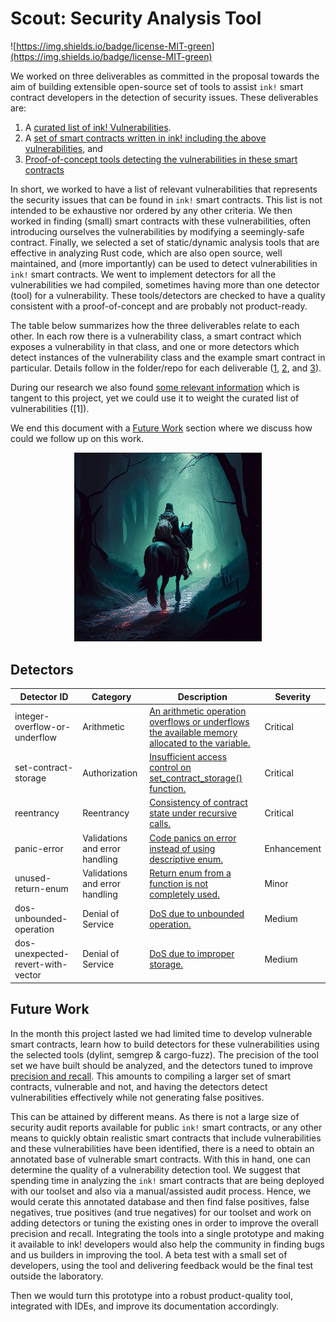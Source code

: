 # Scout: Security Analysis Tool

![https://img.shields.io/badge/license-MIT-green](https://img.shields.io/badge/license-MIT-green)

We worked on three deliverables as committed in the proposal towards the aim of
building extensible open-source set of tools to assist `ink!` smart contract
developers in the detection of security issues. These deliverables are:
1. A [curated list of ink! Vulnerabilities](./curated-list-of-vulnerabilities/README.md).
2. A [set of smart contracts written in ink! including the above vulnerabilities](./vulnerabilities/README.md), 
and
3. [Proof-of-concept tools detecting the vulnerabilities in these smart contracts](./detectors/README.md)

In short, we worked to have a list of relevant vulnerabilities that represents
the security issues that can be found in `ink!` smart contracts. This list is
not intended to be exhaustive nor ordered by any other criteria. 
We then worked in finding (small) smart contracts with these vulnerabilities, 
often introducing ourselves the vulnerabilities by modifying a seemingly-safe 
contract. 
Finally, we selected a set of static/dynamic analysis tools that are effective 
in analyzing Rust code, which are also open source, well maintained, and (more
importantly) can be used to detect vulnerabilities in `ink!` smart contracts.
We went to implement detectors for all the vulnerabilities we had compiled,
sometimes having more than one detector (tool) for a vulnerability. These 
tools/detectors are checked to have a quality consistent with a 
proof-of-concept and are probably not product-ready.

The table below summarizes how the three deliverables relate to each other.
In each row there is a vulnerability class, a smart contract which exposes a
vulnerability in that class, and one or more detectors which detect instances
of the vulnerability class and the example smart contract in particular. 
Details follow in the folder/repo for each deliverable 
([1](./curated-list-of-vulnerabilities/README.md),
[2](./vulnerabilities/README.md), and [3](./detectors/README.md)).

During our research we also found 
[some relevant information](./curated-list-of-vulnerabilities/additional-information.md) which is tangent
to this project, yet we could use it to weight the curated list of 
vulnerabilities ([1]).

We end this document with a [Future Work](#future-work) section where we
discuss how could we follow up on this work. 

<p align="center">
  <img src="/assets/scout.png" alt="Scout in a Dark Forest" width="300" center  />
</p>

## Detectors
| Detector ID                   | Category                       | Description                                                                                                                                                                                        | Severity      | 
| ----------------------------- | ------------------------------ | ------------------------------------------------- | ---------------------------------------------------------------------------------------------------------------- | 
| integer-overflow-or-underflow | Arithmetic                     | [An arithmetic operation overflows or underflows the available memory allocated to the variable.](./vulnerabilities/examples/integer-overflow-or-underflow/README.md) | Critical          |
| set-contract-storage          | Authorization                  |  [Insufficient access control on set_contract_storage() function.](./vulnerabilities/examples/set-contract-storage/README.md)                                          | Critical          |
| reentrancy                    | Reentrancy                     | [Consistency of contract state under recursive calls.](./vulnerabilities/examples/reentrancy/README.md)                                                               | Critical          |
| panic-error                   | Validations and error handling |  [Code panics on error instead of using descriptive enum.](./vulnerabilities/examples/panic-error/README.md)                                                            | Enhancement |
| unused-return-enum            | Validations and error handling |  [Return enum from a function is not completely used.](./vulnerabilities/examples/unused-return-enum/README.md)                                                         | Minor           |
| dos-unbounded-operation       | Denial of Service               | [DoS due to unbounded operation.](./vulnerabilities/examples/dos-unbounded-operation/README.md)                                                    | Medium          |
| dos-unexpected-revert-with-vector         | Denial of Service              |  [DoS due to improper storage.](./vulnerabilities/examples/dos-unexpected-revert-with-vector/README.md)                                                                                | Medium          |


## Future Work
In the month this project lasted we had limited time to develop vulnerable smart 
contracts, learn how to build detectors for these vulnerabilities using the 
selected tools (dylint, semgrep & cargo-fuzz). 
The precision of the tool set we have built should be analyzed, and the 
detectors tuned to improve [precision and recall](https://en.wikipedia.org/wiki/Precision_and_recall). 
This amounts to compiling a larger set of smart contracts, vulnerable and not, 
and having the detectors detect vulnerabilities effectively while not generating 
false positives. 

This can be attained by different means. As there is not a large size of 
security audit reports available for public `ink!` smart contracts, or any other
means to quickly obtain realistic smart contracts that include vulnerabilities 
and these vulnerabilities have been identified, there is a need to obtain an 
annotated base of vulnerable smart contracts. With this in hand, one can 
determine the quality of a vulnerability detection tool.
We suggest that spending time in analyzing the `ink!` smart contracts that are 
being deployed with our toolset and also via a manual/assisted audit process. 
Hence, we would cerate this annotated database and then find false positives,
false negatives, true positives (and true negatives) for our toolset and work
on adding detectors or tuning the existing ones in order to improve the 
overall precision and recall. 
Integrating the tools into a single prototype and making it available to ink!
developers would also help the community in finding bugs and us builders in 
improving the tool. A beta test with a small set of developers, using the
tool and delivering feedback would be the final test outside the laboratory.

Then we would turn this prototype into a robust product-quality tool, integrated 
with IDEs, and improve its documentation accordingly. 


